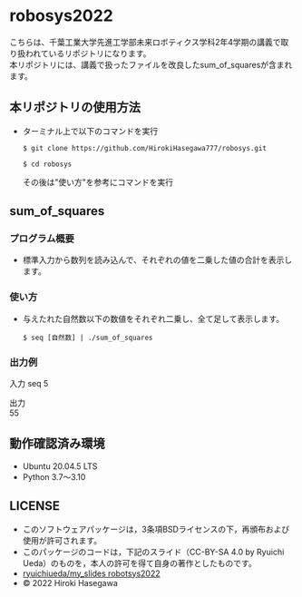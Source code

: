 # robosys2022
こちらは、千葉工業大学先進工学部未来ロボティクス学科2年4学期の講義で取り扱われているリポジトリになります。  
本リポジトリには、講義で扱ったファイルを改良したsum_of_squaresが含まれます。
## 本リポジトリの使用方法
* ターミナル上で以下のコマンドを実行  
  ```
  $ git clone https://github.com/HirokiHasegawa777/robosys.git
  ```
  ```
  $ cd robosys
  ```
  その後は"使い方"を参考にコマンドを実行
## sum_of_squares
### プログラム概要
* 標準入力から数列を読み込んで、それぞれの値を二乗した値の合計を表示します。  
### 使い方
* 与えたれた自然数以下の数値をそれぞれ二乗し、全て足して表示します。  
  ```
  $ seq [自然数] | ./sum_of_squares
  ```
### 出力例
  入力
  seq 5
    
  出力  
  55  
## 動作確認済み環境
* Ubuntu 20.04.5 LTS
* Python 3.7〜3.10
## LICENSE
* このソフトウェアパッケージは，3条項BSDライセンスの下，再頒布および使用が許可されます。  
* このパッケージのコードは，下記のスライド（CC-BY-SA 4.0 by Ryuichi Ueda）のものを，本人の許可を得て自身の著作としたものです。  
* [ryuichiueda/my_slides robotsys2022](https://github.com/ryuichiueda/my_slides/tree/master/robosys_2022)
* © 2022 Hiroki Hasegawa